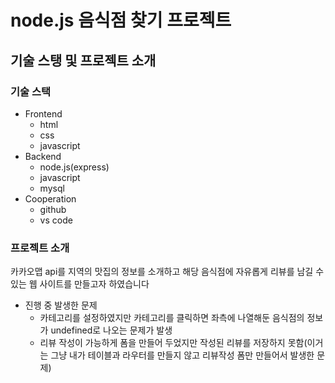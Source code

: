 # node.js 음식점 찾기 프로젝트

## 기술 스탱 및 프로젝트 소개
### 기술 스택 
- Frontend
  - html
  - css
  - javascript
- Backend
  - node.js(express)
  - javascript
  - mysql
- Cooperation
  - github
  - vs code

### 프로젝트 소개
카카오맵 api를 지역의 맛집의 정보를 소개하고 해당 음식점에 자유롭게 리뷰를 남길 수 있는 웹 사이트를 만들고자 하였습니다
- 진행 중 발생한 문제
  - 카테고리를 설정하였지만 카테고리를 클릭하면 좌측에 나열해둔 음식점의 정보가 undefined로 나오는 문제가 발생
  - 리뷰 작성이 가능하게 폼을 만들어 두었지만 작성된 리뷰를 저장하지 못함(이거는 그냥 내가 테이블과 라우터를 만들지 않고 리뷰작성 폼만 만들어서 발생한 문제)
